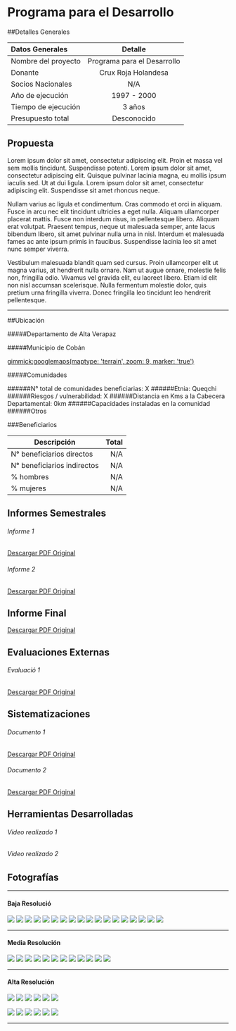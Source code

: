 # Programa para el Desarrollo

##Detalles Generales

| Datos Generales | Detalle |
|:--- |:---:|
| Nombre del proyecto | Programa para el Desarrollo |
| Donante | Crux Roja Holandesa |
| Socios Nacionales | N/A |
| Año de ejecución | 1997 - 2000 |
| Tiempo de ejecución | 3 años |
| Presupuesto total | Desconocido |


## Propuesta

Lorem ipsum dolor sit amet, consectetur adipiscing elit. Proin et massa vel sem mollis tincidunt. Suspendisse potenti. Lorem ipsum dolor sit amet, consectetur adipiscing elit. Quisque pulvinar lacinia magna, eu mollis ipsum iaculis sed. Ut at dui ligula. Lorem ipsum dolor sit amet, consectetur adipiscing elit. Suspendisse sit amet rhoncus neque.

Nullam varius ac ligula et condimentum. Cras commodo et orci in aliquam. Fusce in arcu nec elit tincidunt ultricies a eget nulla. Aliquam ullamcorper placerat mattis. Fusce non interdum risus, in pellentesque libero. Aliquam erat volutpat. Praesent tempus, neque ut malesuada semper, ante lacus bibendum libero, sit amet pulvinar nulla urna in nisl. Interdum et malesuada fames ac ante ipsum primis in faucibus. Suspendisse lacinia leo sit amet nunc semper viverra.

Vestibulum malesuada blandit quam sed cursus. Proin ullamcorper elit ut magna varius, at hendrerit nulla ornare. Nam ut augue ornare, molestie felis non, fringilla odio. Vivamus vel gravida elit, eu laoreet libero. Etiam id elit non nisl accumsan scelerisque. Nulla fermentum molestie dolor, quis pretium urna fringilla viverra. Donec fringilla leo tincidunt leo hendrerit pellentesque.

-----

##Ubicación

#####Departamento de Alta Verapaz

#####Municipio de Cob&aacute;n

[gimmick:googlemaps(maptype: 'terrain', zoom: 9, marker: 'true')](Cob&aacute;n)


#####Comunidades

######N° total de comunidades beneficiarias: X
######Etnia: Queqchi
######Riesgos / vulnerabilidad: X
######Distancia en Kms a la Cabecera Departamental: 0km
######Capacidades instaladas en la comunidad
######Otros

###Beneficiarios

| Descripción					| Total		|
| ------------------------------| ---------:|
| N° beneficiarios directos		| N/A		|
| N° beneficiarios indirectos	| N/A		|
| % hombres 					| N/A		|
| % mujeres 					| N/A		|

## Informes Semestrales

###### Informe 1
<a class="media {}" href="docs/doc-2.pdf"></a>
<a class="descarga-pdf" href="../docs/doc-2.pdf">Descargar PDF Original</a>

###### Informe 2
<a class="media {width:400, height:550}" href="docs/doc-1.pdf"></a>
<a class="descarga-pdf" href="../docs/doc-1.pdf">Descargar PDF Original</a>

## Informe Final

<a class="media {width:400, height:550}" href="docs/doc-1.pdf"></a>
<a class="descarga-pdf" href="../docs/doc-1.pdf">Descargar PDF Original</a>

## Evaluaciones Externas

###### Evaluaci&oacute; 1
<a class="media {width:400, height:550}" href="docs/doc-1.pdf"></a>
<a class="descarga-pdf" href="../docs/doc-1.pdf">Descargar PDF Original</a>

## Sistematizaciones

###### Documento 1
<a class="media {width:550, height:400}" href="docs/doc-2.pdf"></a>
<a class="descarga-pdf" href="../docs/doc-2.pdf">Descargar PDF Original</a>

###### Documento 2
<a class="media {width:550, height:400}" href="docs/doc-2.pdf"></a>
<a class="descarga-pdf" href="../docs/doc-2.pdf">Descargar PDF Original</a>

## Herramientas Desarrolladas

###### Video realizado 1
[](http://www.youtube.com/watch?v=RMINSD7MmT4)

###### Video realizado 2
[](http://www.youtube.com/watch?v=RMINSD7MmT4)

## Fotograf&iacute;as

- - -
#### Baja Resoluci&oacute;
![](http://lorempixel.com/200/150)
![](http://lorempixel.com/200/150)
![](http://lorempixel.com/200/150)
![](http://lorempixel.com/200/150)
![](http://lorempixel.com/200/150)
![](http://lorempixel.com/200/150)
![](http://lorempixel.com/200/150)
![](http://lorempixel.com/200/150)
![](http://lorempixel.com/200/150)
![](http://lorempixel.com/200/150)
![](http://lorempixel.com/200/150)
![](http://lorempixel.com/200/150)
![](http://lorempixel.com/200/150)
![](http://lorempixel.com/200/150)
![](http://lorempixel.com/200/150)
![](http://lorempixel.com/200/150)
![](http://lorempixel.com/200/150)
![](http://lorempixel.com/200/150)

- - -

#### Media Resoluci&oacute;n
![](http://lorempixel.com/800/600)
![](http://lorempixel.com/800/600)
![](http://lorempixel.com/800/600)
![](http://lorempixel.com/800/600)
![](http://lorempixel.com/800/600)
![](http://lorempixel.com/800/600)
![](http://lorempixel.com/800/600)
![](http://lorempixel.com/800/600)
![](http://lorempixel.com/800/600)
![](http://lorempixel.com/800/600)
![](http://lorempixel.com/800/600)
![](http://lorempixel.com/800/600)

- - -

#### Alta Resoluci&oacute;n
![](http://lorempixel.com/1600/1200)
![](http://lorempixel.com/1600/1200)
![](http://lorempixel.com/1600/1200)
![](http://lorempixel.com/1600/1200)
![](http://lorempixel.com/1600/1200)
![](http://lorempixel.com/1600/1200)

![](http://lorempixel.com/1600/1200)
![](http://lorempixel.com/1600/1200)
![](http://lorempixel.com/1600/1200)
![](http://lorempixel.com/1600/1200)
![](http://lorempixel.com/1600/1200)
![](http://lorempixel.com/1600/1200)
- - -

<script type="text/javascript">$('.media').media();</script>


[p01]: proyectos/p01.md	"Programa para el Desarrollo"
[p02]: proyectos/p02.md	"Cooperación Holandesa para Ayuda en Centroamérica -CHACA-"
[p03]: proyectos/p03.md	"Atención a la salud preventiva, agua y saneamiento en 12 comunidades de Alta Verapaz, Guatemala"
[p04]: proyectos/p04.md	"Fortalecimiento de las Capacidades para la mitigación de desastres en el Municipio de Cobán y 30 comunidades de la cuenca del Río Chixoy"
[p05]: proyectos/p05.md	"Reduciendo los Riesgos en Comunidades Vulnerables del  Municipio de Santo Domingo, Departamento de Suchitepéquez, Guatemala"
[p06]: proyectos/p06.md	"Fortaleciendo capacidades ante los riesgos de Cambio Climático en el Oriente de Guatemala"
[p07]: proyectos/p07.md	"Reducción de Vulnerabilidades ante los efectos del Cambio Climático en Guatemala, Fase II"
[p08]: proyectos/p08.md	"Trabajando juntos podemos reducir los riesgos en las comunidades vulnerables de Champerico y Retalhuleu, Guatemala"
[p09]: proyectos/p09.md	"Respuesta inmediata ante las inundaciones provocadas por la Tormenta AGATHA, en la región suroccidente de Guatemala"
[p10]: proyectos/p10.md	"Fortaleciendo la Resiliencia de las comunidades ante los efectos de los desastres en parcelamiento La Máquina, Suchitepéquez y Retalhuleu"
[p11]: proyectos/p11.md	"Reducción del riesgo de desastres incrementados por el Cambio Climático"
[p12]: proyectos/p12.md	"Respuesta Inmediata a los efectos de los sismos en el departamento de Santa Rosa, Guatemala"
[p13]: proyectos/p13.md	"Aumentando la resiliencia ante los desastres en el departamento del Peten, Guatemala"
[p14]: proyectos/p14.md	"Mejorando la Salud Materno Neonatal de Comunidades Vulnerables de San Marcos, Guatemala"